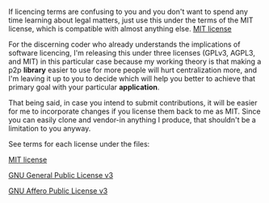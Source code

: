 If licencing terms are confusing to you and you don't want to spend any time
learning about legal matters, just use this under the terms of the MIT license, 
which is compatible with almost anything else.
[MIT license](./LICENSE)

For the discerning coder who already understands the implications of software licencing,
I'm releasing this under three licenses (GPLv3, AGPL3, and MIT) in this 
particular case because my working theory is that making a p2p **library** 
easier to use for more people will hurt centralization more, and I'm leaving it up 
to you to decide which will help you better to achieve that primary goal with 
your particular **application**.

That being said, in case you intend to submit contributions, it will be easier for
me to incorporate changes if you license them back to me as MIT.
Since you can easily clone and vendor-in anything I produce, that shouldn't be
a limitation to you anyway.

See terms for each license under the files:

[MIT license](./LICENSE)

[GNU General Public License v3](./LICENSE.gplv3)

[GNU Affero Public License v3](./LICENSE.agpl3)
